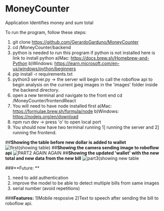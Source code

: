 # MoneyCounter
Application Identifies money and sum total

To run the program, follow these steps:
1) git clone https://github.com/GerardoGarduno/MoneyCounter
2) cd /MoneyCounter/backend
3) python is needed to run this program if python is not installed here is link to install python
  a)Mac: https://docs.brew.sh/Homebrew-and-Python
  b)Windows: https://learn.microsoft.com/en-us/windows/python/beginners 
4) pip install -r requirements.txt
6) python3 server.py -> the server will begin to call the roboflow api to begin analysis on the current jpeg images in the 'images' folder inside the backend directory.
7) open a new terminal and navigate to the front end cd /MoneyCounter/frontendReact
8) You will need to have node installed first
  a)Mac: https://formulae.brew.sh/formula/node
  b)Windows: https://nodejs.org/en/download
10) npm run dev -> press 'o' to open local port 
11) You should now have two terminal running 1] running the server and 2] running the frontend.




##**Showing the table before new dollar is added to wallet**
![first(showing table)](https://github.com/GerardoGarduno/MoneyCounter/assets/48225150/bafd751b-7a17-4591-b3f2-7d843dd70981)
##**Showing the camera sending image to roboflow api**
![PART2 AGAIN AGAIN](https://github.com/GerardoGarduno/MoneyCounter/assets/48225150/5d622b35-aba6-42ac-96d1-549afe71af93)
##**Showing the updated 'wallet' with the new total and new data from the new bill**
![part3(showing new table](https://github.com/GerardoGarduno/MoneyCounter/assets/48225150/4c315efd-c79b-4cdb-8ab8-731cd074ca7b)

###**Future: **
1) need to add authentication
2) improve the model to be able to detect multiple bills from same images
3) serial number (avoid repetitions)

###**Features:**
1)Mobile resposive
2)Text to speech after sending the bill to roboflow api.
